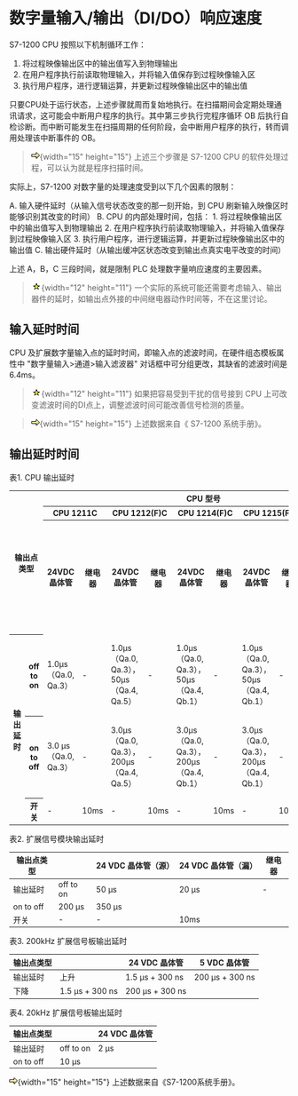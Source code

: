 # 数字量输入/输出（DI/DO）响应速度

S7-1200 CPU 按照以下机制循环工作：

1.  将过程映像输出区中的输出值写入到物理输出
2.  在用户程序执行前读取物理输入，并将输入值保存到过程映像输入区
3.  执行用户程序，进行逻辑运算，并更新过程映像输出区中的输出值

只要CPU处于运行状态，上述步骤就周而复始地执行。在扫描期间会定期处理通讯请求，这可能会中断用户程序的执行。其中第三步执行完程序循环
OB
后执行自检诊断。而中断可能发生在扫描周期的任何阶段，会中断用户程序的执行，转而调用处理该中断事件的
OB。

> ![](images/2.gif){width="15" height="15"} 上述三个步骤是 S7-1200 CPU
> 的软件处理过程，可以认为就是程序扫描时间。

实际上，S7-1200 对数字量的处理速度受到以下几个因素的限制：

A.  输入硬件延时（从输入信号状态改变的那一刻开始，到 CPU
    刷新输入映像区时能够识别其改变的时间）
B.  CPU 的内部处理时间，包括：
    1.  将过程映像输出区中的输出值写入到物理输出
    2.  在用户程序执行前读取物理输入，并将输入值保存到过程映像输入区
    3.  执行用户程序，进行逻辑运算，并更新过程映像输出区中的输出值
C.  输出硬件延时（从输出缓冲区状态改变到输出点真实电平改变的时间）

上述 A，B，C 三段时间，就是限制 PLC 处理数字量响应速度的主要因素。

> ![](images/6.gif){width="12" height="11"}
> 一个实际的系统可能还需要考虑输入、输出器件的延时，如输出点外接的中间继电器动作时间等，不在这里讨论。

## 输入延时时间

CPU
及扩展数字量输入点的延时时间，即输入点的滤波时间，在硬件组态模板属性中
"数字量输入\>通道\>输入滤波器"
对话框中可分组更改，其缺省的滤波时间是6.4ms。

> ![](images/6.gif){width="12" height="11"} 如果把容易受到干扰的信号接到
> CPU 上可改变滤波时间的DI点上，调整滤波时间可能改善信号检测的质量。

> ![](images/2.gif){width="15" height="15"} 上述数据来自《 S7-1200
> 系统手册》。

## 输出延时时间

表1. CPU 输出延时

<table width="1400" data-border="1">
<colgroup>
<col style="width: 8%" />
<col style="width: 8%" />
<col style="width: 8%" />
<col style="width: 8%" />
<col style="width: 8%" />
<col style="width: 8%" />
<col style="width: 8%" />
<col style="width: 8%" />
<col style="width: 8%" />
<col style="width: 8%" />
<col style="width: 8%" />
<col style="width: 8%" />
</colgroup>
<tbody>
<tr>
<th colspan="2" rowspan="3" scope="col">输出点类型</th>
<th colspan="10" scope="col">CPU 型号</th>
</tr>
<tr>
<th colspan="2" scope="col">CPU 1211C</th>
<th colspan="2" scope="col">CPU 1212(F)C</th>
<th colspan="2" scope="col">CPU 1214(F)C</th>
<th colspan="2" scope="col">CPU 1215(F)C</th>
<th colspan="2" scope="col">CPU 1217C</th>
</tr>
<tr>
<th width="146" scope="col">24VDC 晶体管</th>
<th width="64" scope="col">继电器</th>
<th width="154" scope="col">24VDC 晶体管</th>
<th width="65" scope="col">继电器</th>
<th width="157" scope="col">24VDC 晶体管</th>
<th width="62" scope="col">继电器</th>
<th width="160" scope="col">24VDC 晶体管</th>
<th width="60" scope="col">继电器</th>
<th width="120" scope="col">Qa.4 to Qb.1</th>
<th width="160" scope="col"><p>差分输出点<br />
Qa.0 到 Qa.3<br />
（.0+ 0- 到 .3+ .3-）</p></th>
</tr>
&#10;<tr>
<th rowspan="3" width="55" scope="row">输出延时</th>
<th width="73" scope="row">off to on</th>
<td><p>1.0μs（Qa.0, Qa.3）</p></td>
<td><div data-align="center">
-
</div></td>
<td><p>1.0μs（Qa.0, Qa.3），<br />
50μs（Qa.4, Qa.5）</p></td>
<td><div data-align="center">
-
</div></td>
<td><p>1.0μs（Qa.0, Qa.3），<br />
50μs（Qa.4, Qb.1）</p></td>
<td><p>-</p></td>
<td><p>1.0μs（Qa.0, Qa.3），<br />
50μs（Qa.4, Qb.1）</p></td>
<td>-</td>
<td><div data-align="center">
1.0μs
</div></td>
<td width="160">100ns</td>
</tr>
<tr>
<th scope="row">on to off</th>
<td><div data-align="center">
3.0 μs（Qa.0, Qa.3）
</div></td>
<td><div data-align="center">
-
</div></td>
<td><div data-align="center">
<p>3.0μs（Qa.0, Qa.3），<br />
200μs（Qa.4, Qa.5）</p>
</div></td>
<td><div data-align="center">
-
</div></td>
<td>3.0μs（Qa.0, Qa.3），<br />
200μs（Qa.4, Qb.1）</td>
<td><div data-align="center">
-
</div></td>
<td><p>3.0μs（Qa.0, Qa.3），<br />
200μs（Qa.4, Qb.1）</p></td>
<td>-</td>
<td><div data-align="center">
3.0μs
</div></td>
<td width="160">100ns</td>
</tr>
<tr>
<th height="24">开关</th>
<td><div data-align="center">
-
</div></td>
<td><div data-align="center">
10ms
</div></td>
<td><div data-align="center">
-
</div></td>
<td><div data-align="center">
10ms
</div></td>
<td>-</td>
<td><div data-align="center">
10ms
</div></td>
<td>-</td>
<td>10ms</td>
<td><div data-align="center">
-
</div></td>
<td width="160">-</td>
</tr>
</tbody>
</table>

表2. 扩展信号模块输出延时

| 输出点类型 |     | 24 VDC 晶体管（源） | 24 VDC 晶体管（漏） | 继电器 |
| --- | --- | --- | --- | --- |
| 输出延时 | off to on | 50 μs | 20 μs | -   |
| on to off | 200 μs | 350 μs |
| 开关  | -   | -   | 10ms |

表3\. 200kHz 扩展信号板输出延时

| 输出点类型 |     | 24 VDC 晶体管 | 5 VDC 晶体管 |
| --- | --- | --- | --- |
| 输出延时 | 上升  | 1.5 μs + 300 ns | 200 μs + 300 ns |
| 下降  | 1.5 μs + 300 ns | 200 μs + 300 ns |

表4\. 20kHz 扩展信号板输出延时

| 输出点类型 |     | 24 VDC 晶体管 |
| --- | --- | --- |
| 输出延时 | off to on | 2 μs |
| on to off | 10 μs |

![](images/2.gif){width="15" height="15"} 上述数据来自《S7-1200系统手册》。
